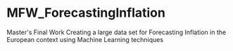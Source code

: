 # MFW_ForecastingInflation
Master's Final Work 
    Creating a large data set for Forecasting Inflation in the European context using Machine Learning techniques
